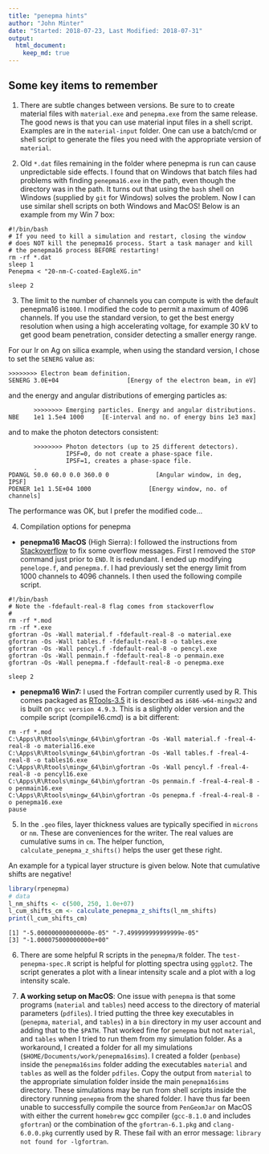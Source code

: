 ```yaml
---
title: "penepma hints"
author: "John Minter"
date: "Started: 2018-07-23, Last Modified: 2018-07-31"
output:
  html_document:
    keep_md: true
---
```




## Some key items to remember

1. There are subtle changes between versions. Be sure to to create
material files with `material.exe` and `penepma.exe` from the same
release. The good news is that you can use material input files in
a shell script. Examples are in the `material-input` folder. One
can use a batch/cmd or shell script to generate the files you need
with the appropriate version of `material`.

2. Old `*.dat` files remaining in the folder where penepma is run
can cause unpredictable side effects. I found that on Windows that
batch files had problems with finding `penepma16.exe` in the path,
even though the directory was in the path. It turns out that using
the `bash` shell on Windows (supplied by `git` for Windows) solves
the problem. Now I can use similar shell scripts on both Windows
and MacOS! Below is an example from my Win 7 box:

```
#!/bin/bash
# If you need to kill a simulation and restart, closing the window
# does NOT kill the penepma16 process. Start a task manager and kill
# the penepma16 process BEFORE restarting!
rm -rf *.dat
sleep 1
Penepma < "20-nm-C-coated-EagleXG.in"

sleep 2
```

3. The limit to the number of channels you can compute is with
the default penepma16 is`1000`. I modified the code to permit a
maximum of 4096 channels. If you use the standard version, to get the
best energy resolution when using a high accelerating voltage, for
example 30 kV to get good beam penetration, consider detecting a
smaller energy range.

For our Ir on Ag on silica example, when using the standard version,
I chose to set the `SENERG` value as:

```
>>>>>>>> Electron beam definition.
SENERG 3.0E+04                   [Energy of the electron beam, in eV]
```

and the energy and angular distributions of emerging particles as:

```
       >>>>>>>> Emerging particles. Energy and angular distributions.
NBE    1e1 1.5e4 1000     [E-interval and no. of energy bins 1e3 max]
```

and to make the photon detectors consistent:

```
       >>>>>>>> Photon detectors (up to 25 different detectors).
                IPSF=0, do not create a phase-space file.
                IPSF=1, creates a phase-space file.
       .
PDANGL 50.0 60.0 0.0 360.0 0             [Angular window, in deg, IPSF]
PDENER 1e1 1.5E+04 1000                [Energy window, no. of channels]
```

The performance was OK, but I prefer the modified code...

4. Compilation options for penepma

- **penepma16 MacOS** (High Sierra): I followed the instructions from
[Stackoverflow](https://stackoverflow.com/questions/44308577/ieee-underflow-flag-ieee-denormal-in-fortran-77) to fix some overflow messages. First I removed the `STOP` command just prior to `END`. It is redundant. I ended up modifying `penelope.f`, and `penepma.f`. I had previously set the energy limit from 1000 channels to 4096 channels. I then used the following compile script.


```
#!/bin/bash
# Note the -fdefault-real-8 flag comes from stackoverflow
# 
rm -rf *.mod
rm -rf *.exe
gfortran -Os -Wall material.f -fdefault-real-8 -o material.exe
gfortran -Os -Wall tables.f -fdefault-real-8 -o tables.exe
gfortran -Os -Wall pencyl.f -fdefault-real-8 -o pencyl.exe
gfortran -Os -Wall penmain.f -fdefault-real-8 -o penmain.exe
gfortran -Os -Wall penepma.f -fdefault-real-8 -o penepma.exe

sleep 2
```

- **penepma16 Win7:** I used the Fortran compiler currently used by R.
This comes packaged as [RTools-3.5](http://cran.revolutionanalytics.com/bin/windows/Rtools/Rtools35.exe) it is described as `i686-w64-mingw32` and is built on `gcc version 4.9.3`. This is a slightly older version and the compile script (compile16.cmd) is a bit different:

```
rm -rf *.mod
C:\Apps\R\Rtools\mingw_64\bin\gfortran -Os -Wall material.f -freal-4-real-8 -o material16.exe
C:\Apps\R\Rtools\mingw_64\bin\gfortran -Os -Wall tables.f -freal-4-real-8 -o tables16.exe
C:\Apps\R\Rtools\mingw_64\bin\gfortran -Os -Wall pencyl.f -freal-4-real-8 -o pencyl16.exe
C:\Apps\R\Rtools\mingw_64\bin\gfortran -Os penmain.f -freal-4-real-8 -o penmain16.exe
C:\Apps\R\Rtools\mingw_64\bin\gfortran -Os penepma.f -freal-4-real-8 -o penepma16.exe
pause
```



5. In the `.geo` files, layer thickness values are typically specified
in `microns` or `nm`. These are conveniences for the writer. The real
values are cumulative sums in `cm`. The helper function,
`calculate_penepma_z_shifts()` helps the user get these right.

An example for a typical layer structure is given below. Note that
cumulative shifts are negative!


```r
library(rpenepma)
# data
l_nm_shifts <- c(500, 250, 1.0e+07)
l_cum_shifts_cm <- calculate_penepma_z_shifts(l_nm_shifts)
print(l_cum_shifts_cm)
```

```
[1] "-5.000000000000000e-05" "-7.499999999999999e-05"
[3] "-1.000075000000000e+00"
```

6. There are some helpful R scripts in the `penepma/R` folder.
The `test-penepma-spec.R` script is helpful for plotting spectra
using `ggplot2`. The script generates a plot with a linear intensity
scale and a plot with a log intensity scale.

7. **A working setup on MacOS**: One issue with `penepma` is that some
programs (`material` and `tables`) need access to the directory of
material parameters (`pdfiles`). I tried putting the three key
executables in (`penepma`, `material`, and `tables`) in a `bin`
directory in my user account and adding that to the `$PATH`. That
worked fine for `penepma` but not `material`, and `tables` when
I tried to run them from my simulation folder. As a workaround,
I created a folder for all my simulations 
(`$HOME/Documents/work/penepma16sims`). I created a folder (`penbase`)
inside the `penepma16sims` folder adding the executables  `material`
and `tables` as well as the folder `pdfiles`. Copy the output from
`material` to the appropriate simulation folder inside the main
`penepma16sims` directory. These simulations may be run from
shell scripts inside the directory running `penepma` from the shared
folder. I have thus far been unable to successfully compile the
source from `PenGeomJar` on MacOS with either the current 
`homebrew` gcc compiler (`gcc-8.1.0` and includes `gfortran`) or
the combination of the `gfortran-6.1.pkg` and `clang-6.0.0.pkg` 
currently used by R. These fail with an error message:
`library not found for -lgfortran`.






